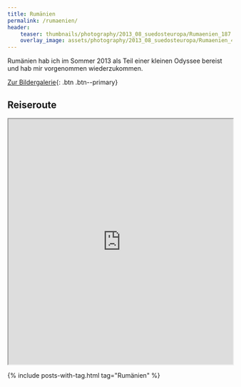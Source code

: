 ```yaml
---
title: Rumänien
permalink: /rumaenien/
header:
    teaser: thumbnails/photography/2013_08_suedosteuropa/Rumaenien_187.jpg
    overlay_image: assets/photography/2013_08_suedosteuropa/Rumaenien_401.jpg
---
```


Rumänien hab ich im Sommer 2013 als Teil einer kleinen Odyssee bereist und hab mir vorgenommen wiederzukommen.

[Zur Bildergalerie](/photography/suedosteuropa-2013/){: .btn .btn--primary}

## Reiseroute
<iframe src="https://www.google.com/maps/d/u/0/embed?mid=104xblik_61hUGYdsez4n_sM9fFgYUcY6" width="100%" height="550px"></iframe>

{% include posts-with-tag.html tag="Rumänien" %}
